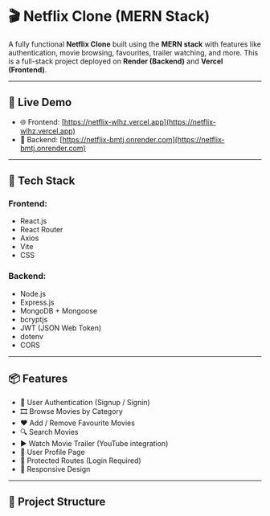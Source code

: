 # 🎬 Netflix Clone (MERN Stack)

A fully functional **Netflix Clone** built using the **MERN stack** with features like authentication, movie browsing, favourites, trailer watching, and more. This is a full-stack project deployed on **Render (Backend)** and **Vercel (Frontend)**.

---

## 🚀 Live Demo

- 🌐 Frontend: [https://netflix-wlhz.vercel.app](https://netflix-wlhz.vercel.app)
- 🔗 Backend: [https://netflix-bmtj.onrender.com](https://netflix-bmtj.onrender.com)

---

## 🔧 Tech Stack

### Frontend:
- React.js
- React Router
- Axios
- Vite
- CSS

### Backend:
- Node.js
- Express.js
- MongoDB + Mongoose
- bcryptjs
- JWT (JSON Web Token)
- dotenv
- CORS

---

## 📦 Features

- 🔐 User Authentication (Signup / Signin)
- 🎞 Browse Movies by Category
- ❤️ Add / Remove Favourite Movies
- 🔍 Search Movies
- ▶️ Watch Movie Trailer (YouTube integration)
- 👤 User Profile Page
- 🚫 Protected Routes (Login Required)
- 🍿 Responsive Design

---

## 📁 Project Structure
